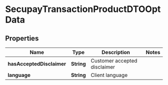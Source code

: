 
# SecupayTransactionProductDTOOptData

## Properties
Name | Type | Description | Notes
------------ | ------------- | ------------- | -------------
**hasAcceptedDisclaimer** | **String** | Customer accepted disclaimer | 
**language** | **String** | Client language | 



